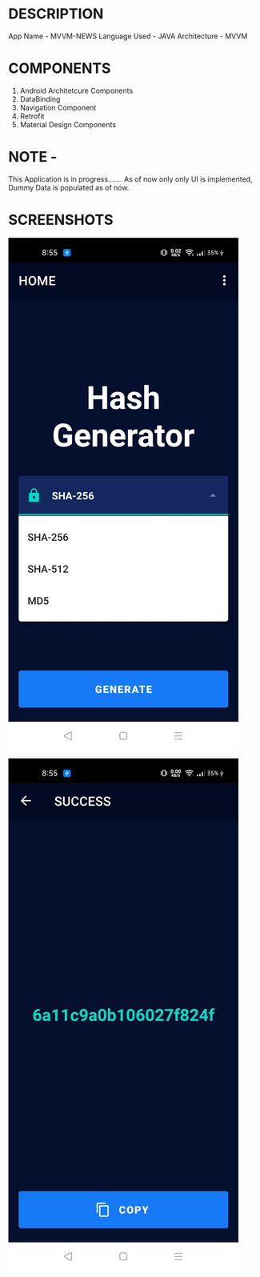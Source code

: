 # DESCRIPTION

 App Name - MVVM-NEWS
 Language Used - JAVA
 Architecture - MVVM
 
 # COMPONENTS
 
 1. Android Architetcure Components
 2. DataBinding
 3. Navigation Component
 4. Retrofit
 5. Material Design Components
 
 # NOTE - 
 
  This Application is in progress.......
  As of now only only UI is implemented, Dummy Data is populated as of now.
  
  # SCREENSHOTS
  
  ![](Images/img1.jpg)

  ![](Images/img2.jpg)
